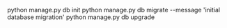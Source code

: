 python manage.py db init
python manage.py db migrate --message 'initial database migration'
python manage.py db upgrade